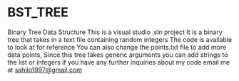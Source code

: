 # BST_TREE
Binary Tree Data Structure
This is a visual studio .sln project
It is a binary tree that takes in a text file containing random integers
The code is available to look at for reference
You can also change the points.txt file to add more data points, Since this tree takes generic arguments
you can add strings to the list or integers
if you have any further inquiries about my code email me at sahilo1997@gmail.com
